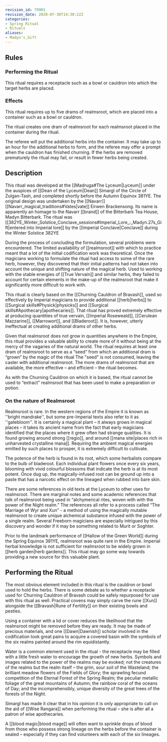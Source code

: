 ```yaml
---
revision_id: 79901
revision_date: 2020-07-30T14:30:22Z
categories:
- Spring Ritual
- Rituals
aliases:
- Madyn's_Gift
---
```



## Rules

### Performing the Ritual
 This ritual requires a receptacle such as a bowl or cauldron into which the target herbs are placed.

### Effects
This ritual requires up to five drams of realmsroot, which are placed into a container such as a bowl or cauldron. 

The ritual creates one dram of realmsroot for each realmsroot placed in the container during the ritual.

The referee will put the additional herbs into the container. It may take up to an hour for the additional herbs to form, and the referee may offer a prompt when the cauldron has finished churning. If the herbs are removed prematurely the ritual may fail, or result in fewer herbs being created.
 
## Description
This ritual was developed at the [[Madruga#The Lyceum|Lyceum]] under the auspices of [[Dean of the Lyceum|Dean]] Simargl of the Circle of Zulgan-Tash, and completed shortly before the Autumn Equinox 381YE. The original design was undertaken by the [[Navarr]] [[Navarr_magical_traditions#Vates|vate]] Eirwen Brackensong. Its name is apparently an homage to the Navarr [[brand]] of the Bitterbark Tea House, Madyn Bitterbark. The ritual was [[382YE_Winter_Solstice_Conclave_sessions#Imperial_Lore_:_Madyn.27s_Gift|entered into Imperial lore]] by the [[Imperial Conclave|Conclave]] during the Winter Solstice 382YE

During the process of concluding the formulation, several problems were encountered. The limited availability of [[realmsroot]] with which to practice meant that a lot of the initial codification work was theoretical. Once the magicians working to formulate the ritual had access to some of the rare herb, however, they discovered that their initial patterns had not taken into account the unique and shifting nature of the magical herb. Used to working with the stable energies of [[True Vervain]] and similar herbs, they failed to account for certain elements in the make-up of the realmsroot that make it significantly more difficult to work with.

This ritual is clearly based on the [[Churning Cauldron of Bravash]], used so effectively by Imperial magicians to provide additional [[herb|herbs]] to [[Surgical skills#Physick|physicks]] and [[Surgical skills#Apothecary|apothecaries]]. That ritual has proved extremely effective at producing quantities of true vervain, [[Imperial Roseweald]], [[Cerulean Mazzarine]], [[Marrowort]], and [[Bladeroot]]. It is, however, utterly ineffectual at creating additional drams of other herbs.

Given that realmsroot does not grow in quantities anywhere in the Empire, this ritual provides a valuable ability to create more of it without being at the mercy of the vagaries of the natural world. The ritual requires at least one dram of realmsroot to serve as a “seed” from which an additional dram is “grown” by the magic of the ritual The "seed" is not consumed, leaving the caster with additional realmsroot. The more drams of realmsroot that are available, the more effective – and efficient – the ritual becomes.

As with the Churning Cauldron on which it is based, the ritual cannot be used to “extract” realmsroot that has been used to make a preparation or potion.

### On the nature of Realmsroot
Realmsroot is rare. In the western regions of the Empire it is known as ''bright mandrake'', but some pre-Imperial texts also refer to it as ''gatebloom''. It is certainly a magical plant – it always grows in magical places – it takes its ancient name from the fact that early magicians identified that the places where it grew often had strange qualities. It is found growing around strong [[regio]], and around [[mana site|places rich in unharvested crystalline mana]]. Requiring the ambient magical energies emitted by such places to prosper, it is extremely difficult to cultivate.

The potence of the herb is found in its root, which some herbalists compare to the bulb of bladeroot. Each individual plant flowers once every six years, blooming with vivid colourful blossoms that indicate the herb is at its most potent. Once dug up, the magically-infused root can be ground up into a paste that has a narcotic effect on the lineaged when rubbed into bare skin.

There are some references in old texts at the Lyceum to other uses for realmsroot. There are marginal notes and some academic references that talk of realmsroot being used in “alchymerical rites, woven with with the power of the Night realm.” The references all refer to a process called “The Marriage of Wyr and Xun” - a method of using the magically mutable realmsroot to create unique alchemical substance infused with the power of a single realm. Several Freeborn magicians are especially intrigued by this discovery and wonder if it may be something related to Murit or Soghter.

Prior to the landmark performance of [[Hallow of the Green World]] during the Spring Equinox 381YE, realmsroot was quite rare in the Empire. Imperial herbal knowledge is not sufficient for realmsroot to be widely grown in [[herb garden|herb gardens]]. This ritual may go some way towards providing a new source for this valuable plant.

## Performing the Ritual
The most obvious element included in this ritual is the cauldron or bowl used to hold the herbs. There is some debate as to whether a receptacle used for Churning Cauldron of Bravash could be safely repurposed for use with this ritual as well. Practical covens may simply carve the rune [[Xun]] alongside the [[Bravash|Rune of Fertility]] on their existing bowls and pestles.

Using a container with a lid or cover reduces the likelihood that the realmsroot might be removed before they are ready. It may be made of precious materials, and one [[Dawn|Dawnish]] scholar involved in the codification took great pains to acquire a covered basin with the symbols of the six realms painted around the rim equidistantly. 

Water is a common element used in the ritual - the receptacle may be filled with a little fresh water to encourage the growth of new herbs. Symbols and images related to the power of the realms may be evoked; not the creatures of the realms but the realm itself – the grim, sour soil of the Wasteland; the brilliant meadow flowers of the Fields of Glory; the sprawling fecund competition of the Eternal Forest of the Spring Realm; the peculiar metallic foliage of the great mountains of Autumn; the rainbow coral of the oceans of Day; and the incomprehensibly, unique diversity of the great trees of the forests of the Night.

Simargl has made it clear that in his opinion it is only appropriate to call on the aid of [[Wise Rangara]] when performing the ritual – she is after all a patron of wise apothecaries.

A [[blood magic|blood mage]] will often want to sprinkle drops of blood from those who possess strong lineage on the herbs before the container is sealed – especially if they can find volunteers with each of the six lineages.